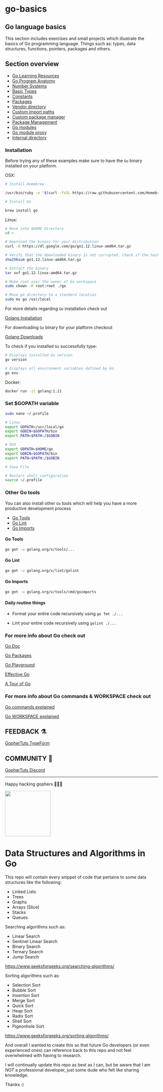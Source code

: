 # go-basics

## Go language basics

This section includes exercises and small projects which illustrate the basics of Go programming language. Things such as: types, data structures, functions, pointers, packages and others.

## Section overview

- [Go Learning Resources](https://github.com/gophertuts/go-basics/blob/master/go-learning-resources)
- [Go Program Anatomy](https://github.com/gophertuts/go-basics/blob/master/go-program-anatomy)
- [Number Systems](https://github.com/gophertuts/go-basics/blob/master/number-systems)
- [Basic Types](https://github.com/gophertuts/go-basics/blob/master/basic-types)
- [Constants](https://github.com/gophertuts/go-basics/blob/master/constants)
- [Packages](https://github.com/gophertuts/go-basics/blob/master/packages)
- [Vendor directory](https://github.com/gophertuts/go-basics/blob/master/vendor-directory)
- [Custom import paths](https://github.com/gophertuts/go-basics/blob/master/custom-import-paths)
- [Custom package manager](https://github.com/gophertuts/go-basics/blob/master/custom-package-manager)
- [Package Management](https://github.com/gophertuts/go-basics/blob/master/package-management)
- [Go modules](https://github.com/gophertuts/go-basics/blob/master/go-modules)
- [Go module proxy](https://github.com/gophertuts/go-basics/blob/master/go-module-proxy)
- [Internal directory](https://github.com/gophertuts/go-basics/blob/master/internal-directory)

### Installation

Before trying any of these examples make sure to have the `Go` binary installed on your platform.

OSX:

```bash
# Install Homebrew

/usr/bin/ruby -e "$(curl -fsSL https://raw.githubusercontent.com/Homebrew/install/master/install)"
```

```bash
# Install Go

brew install go
```

Linux:

```bash
# Move into $HOME directory
cd ~

# Download the binary for your distribution
curl -O https://dl.google.com/go/go1.12.linux-amd64.tar.gz

# Verify that the downloaded binary is not corrupted. Check if the hash matches the one from downloads page
sha256sum go1.12.linux-amd64.tar.gz

# Extract the binary
tar xvf go1.12.linux-amd64.tar.gz

# Make root user the owner of Go workspace
sudo chown -R root:root ./go

# Move go directory to a standard location
sudo mv go /usr/local
```

For more details regarding `Go` installation check out

[Golang Installation](https://golang.org/doc/install)

For downloading `Go` binary for your platform checkout

[Golang Downloads](https://golang.org/dl/)

To check if you installed `Go` successfully type:

```bash
# Displays installed Go version
go version

# Displays all environment variables defined by Go
go env
```

Docker:

```bash
docker run -it golang:1.11
```

### Set $GOPATH variable
```bash
sudo nano ~/.profile

# Linux
export GOPATH=/usr/local/go
export GOBIN=$GOPATH/bin
export PATH=$PATH:/$GOBIN

# OSX
export GOPATH=$HOME/go
export GOBIN=$GOPATH/bin
export PATH=$PATH:/$GOBIN

# Save File

# Restart shell configuration
source ~/.profile
```

### Other Go tools

You can also install other `Go` tools which will help you have a more productive development process

- [Go Tools](https://github.com/golang/tools)
- [Go Lint](https://github.com/golang/lint)
- [Go Imports](https://godoc.org/golang.org/x/tools/cmd/goimports)

#### Go Tools

```bash
go get -u golang.org/x/tools/...
```

#### Go Lint

```bash
go get -u golang.org/x/lint/golint
```

#### Go Imports

```bash
go get -u golang.org/x/tools/cmd/goimports
```

#### Daily routine things

- Format your entire code recursively using
`go fmt ./...`

- Lint your entire code recursively using
`golint ./...` 

### For more info about Go check out

[Go Doc](https://golang.org/pkg)

[Go Packages](https://godoc.org/)

[Go Playground](https://play.golang.org/)

[Effective Go](https://golang.org/doc/effective_go.html)

[A Tour of Go](https://tour.golang.org/)


### For more info about Go commands & WORKSPACE check out

[Go commands explained](https://github.com/gophertuts/go-basics/blob/master/go-commands.md)

[Go WORKSPACE explained](https://github.com/gophertuts/go-basics/blob/master/go-workspace.md)

## FEEDBACK ⚗

[GopherTuts TypeForm](https://feedback.gophertuts.com)

## COMMUNITY 🙌

[GopherTuts Discord](https://discord.gg/4sgecdh)

---

Happy hacking gophers 🚀🚀🚀

<img src="https://github.com/gophertuts/go-basics/raw/master/gophertuts.svg?sanitize=true" width="150px"/>

# Data Structures and Algorithms in Go

This repo will contain every snippet of code that pertains to some data structures like the following:
- Linked Lists
- Trees
- Graphs
- Arrays (Slice)
- Stacks
- Queues

Searching algorithms such as:
- Linear Search
- Sentinel Linear Search
- Binary Search
- Ternary Search
- Jump Search

https://www.geeksforgeeks.org/searching-algorithms/

Sorting algorithms such as:
- Selection Sort
- Bubble Sort
- Insertion Sort
- Merge Sort
- Quick Sort
- Heap Sort
- Radix Sort
- Shell Sort
- Pigeonhole Sort

https://www.geeksforgeeks.org/sorting-algorithms/

And overall I wanted to create this so that future Go developers (or even experienced ones) can reference back to this repo and not feel overwhelmed with having to research.

I will continually update this repo as best as I can, but be aware that I am *NOT* a professional developer, just some dude who felt like sharing knowledge.

Thanks :)
